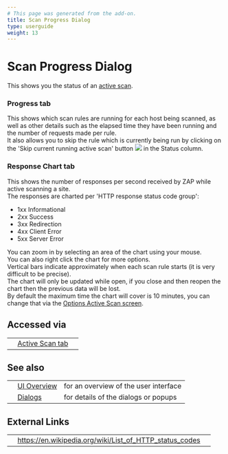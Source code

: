 ```yaml
---
# This page was generated from the add-on.
title: Scan Progress Dialog
type: userguide
weight: 13
---
```


# Scan Progress Dialog

This shows you the status of an [active scan](/docs/desktop/start/features/ascan/).  

### Progress tab

This shows which scan rules are running for each host being scanned, as well as other details such as the elapsed time they have been running and the number of requests made per rule.  
It also allows you to skip the rule which is currently being run by clicking on the 'Skip current running active scan' button ![](/docs/desktop/images/10/137.png) in the Status column.

### Response Chart tab

This shows the number of responses per second received by ZAP while active scanning a site.  
The responses are charted per 'HTTP response status code group':

* 1xx Informational
* 2xx Success
* 3xx Redirection
* 4xx Client Error
* 5xx Server Error

You can zoom in by selecting an area of the chart using your mouse.  
You can also right click the chart for more options.  
Vertical bars indicate approximately when each scan rule starts (it is very difficult to be precise).  
The chart will only be updated while open, if you close and then reopen the chart then the previous data will be lost.  
By default the maximum time the chart will cover is 10 minutes, you can change that via the [Options Active Scan screen](/docs/desktop/ui/dialogs/options/ascan/).

## Accessed via

|   |                                                 |   |
|---|-------------------------------------------------|---|
|   | [Active Scan tab](/docs/desktop/ui/tabs/ascan/) |   |

## See also

|   |                                      |                                       |
|---|--------------------------------------|---------------------------------------|
|   | [UI Overview](/docs/desktop/ui/)     | for an overview of the user interface |
|   | [Dialogs](/docs/desktop/ui/dialogs/) | for details of the dialogs or popups  |

## External Links

|   |                                                           |   |
|---|-----------------------------------------------------------|---|
|   | <https://en.wikipedia.org/wiki/List_of_HTTP_status_codes> |   |

